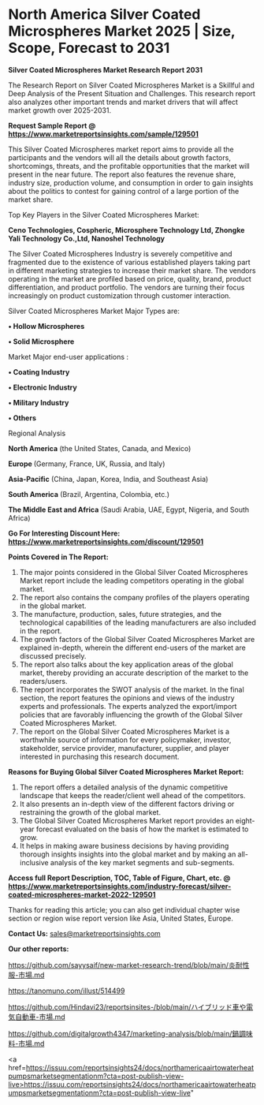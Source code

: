 # North America Silver Coated Microspheres Market 2025 | Size, Scope, Forecast to 2031

<strong>Silver Coated Microspheres Market Research Report 2031</strong>

The Research Report on Silver Coated Microspheres Market is a Skillful and Deep Analysis of the Present Situation and Challenges. This research report also analyzes other important trends and market drivers that will affect market growth over 2025-2031.

<strong>Request Sample Report @ <a href=https://www.marketreportsinsights.com/sample/129501>https://www.marketreportsinsights.com/sample/129501</a></strong>

This Silver Coated Microspheres market report aims to provide all the participants and the vendors will all the details about growth factors, shortcomings, threats, and the profitable opportunities that the market will present in the near future. The report also features the revenue share, industry size, production volume, and consumption in order to gain insights about the politics to contest for gaining control of a large portion of the market share.

Top Key Players in the Silver Coated Microspheres Market:

<strong>Ceno Technologies, Cospheric, Microsphere Technology Ltd, Zhongke Yali Technology Co.,Ltd, Nanoshel Technology</strong>

The Silver Coated Microspheres Industry is severely competitive and fragmented due to the existence of various established players taking part in different marketing strategies to increase their market share. The vendors operating in the market are profiled based on price, quality, brand, product differentiation, and product portfolio. The vendors are turning their focus increasingly on product customization through customer interaction.

Silver Coated Microspheres Market Major Types are:

<strong>• Hollow Microspheres

• Solid Microsphere</strong>

Market Major end-user applications :

<strong>• Coating Industry

• Electronic Industry

• Military Industry

• Others</strong>

Regional Analysis

</u><strong><b>North America</b></strong> (the United States, Canada, and Mexico)

<strong><b>Europe </b></strong>(Germany, France, UK, Russia, and Italy)

<strong><b>Asia-Pacific</b></strong> (China, Japan, Korea, India, and Southeast Asia)

<strong><b>South America</b></strong> (Brazil, Argentina, Colombia, etc.)

<strong><b>The Middle East and Africa</b></strong> (Saudi Arabia, UAE, Egypt, Nigeria, and South Africa)

<strong>Go For Interesting Discount Here: <a href=https://www.marketreportsinsights.com/discount/129501>https://www.marketreportsinsights.com/discount/129501</a></strong>

<strong>Points Covered in The Report:</strong>
<ol>
  <li>The major points considered in the Global Silver Coated Microspheres Market report include the leading competitors operating in the global market.</li>
  <li>The report also contains the company profiles of the players operating in the global market.</li>
  <li>The manufacture, production, sales, future strategies, and the technological capabilities of the leading manufacturers are also included in the report.</li>
  <li>The growth factors of the Global Silver Coated Microspheres Market are explained in-depth, wherein the different end-users of the market are discussed precisely.</li>
  <li>The report also talks about the key application areas of the global market, thereby providing an accurate description of the market to the readers/users.</li>
  <li>The report incorporates the SWOT analysis of the market. In the final section, the report features the opinions and views of the industry experts and professionals. The experts analyzed the export/import policies that are favorably influencing the growth of the Global Silver Coated Microspheres Market.</li>
  <li>The report on the Global Silver Coated Microspheres Market is a worthwhile source of information for every policymaker, investor, stakeholder, service provider, manufacturer, supplier, and player interested in purchasing this research document.</li>
</ol>
<strong>Reasons for Buying Global Silver Coated Microspheres Market Report:</strong>

<ol>
  <li>The report offers a detailed analysis of the dynamic competitive landscape that keeps the reader/client well ahead of the competitors.</li>
  <li>It also presents an in-depth view of the different factors driving or restraining the growth of the global market.</li>
  <li>The Global Silver Coated Microspheres Market report provides an eight-year forecast evaluated on the basis of how the market is estimated to grow.</li>
  <li>It helps in making aware business decisions by having providing thorough insights insights into the global market and by making an all-inclusive analysis of the key market segments and sub-segments.</li>
</ol>
<strong>Access full Report Description, TOC, Table of Figure, Chart, etc. @ <a href=https://www.marketreportsinsights.com/industry-forecast/silver-coated-microspheres-market-2022-129501>https://www.marketreportsinsights.com/industry-forecast/silver-coated-microspheres-market-2022-129501</a></strong>


Thanks for reading this article; you can also get individual chapter wise section or region wise report version like Asia, United States, Europe.

<strong>Contact Us:</strong>
sales@marketreportsinsights.com

<strong>Our other reports:</strong>

<a href=https://github.com/sayysaif/new-market-research-trend/blob/main/炎耐性服-市場.md>https://github.com/sayysaif/new-market-research-trend/blob/main/炎耐性服-市場.md</a>

<a href=https://tanomuno.com/illust/514499>https://tanomuno.com/illust/514499</a>

<a href=https://github.com/Hindavi23/reportsinsites-/blob/main/ハイブリッド車や電気自動車-市場.md>https://github.com/Hindavi23/reportsinsites-/blob/main/ハイブリッド車や電気自動車-市場.md</a>

<a href=https://github.com/digitalgrowth4347/marketing-analysis/blob/main/鍋調味料-市場.md>https://github.com/digitalgrowth4347/marketing-analysis/blob/main/鍋調味料-市場.md</a>

<a href=https://issuu.com/reportsinsights24/docs/northamericaairtowaterheatpumpsmarketsegmentationm?cta=post-publish-view-live>https://issuu.com/reportsinsights24/docs/northamericaairtowaterheatpumpsmarketsegmentationm?cta=post-publish-view-live</a>"
